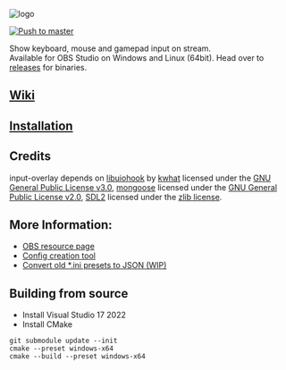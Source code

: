 ![logo](./docs/io.png)

[![Push to master](https://github.com/univrsal/input-overlay/actions/workflows/push.yaml/badge.svg)](https://github.com/univrsal/input-overlay/actions/workflows/push.yaml)

Show keyboard, mouse and gamepad input on stream.\
Available for OBS Studio on Windows and Linux (64bit).
Head over to [releases](https://github.com/univrsal/input-overlay/releases) for binaries.

## [Wiki](https://github.com/univrsal/input-overlay/wiki)
## [Installation](https://github.com/univrsal/input-overlay/wiki/Installation)
## Credits
input-overlay depends on [libuiohook](https://github.com/kwhat/libuiohook) by [kwhat](https://github.com/kwhat) licensed under the [GNU General Public License v3.0](https://www.gnu.org/licenses/gpl-3.0.txt), [mongoose](https://github.com/cesanta/mongoose) licensed under the [GNU General Public License v2.0](https://www.gnu.org/licenses/gpl-2.0.txt), [SDL2](https://libsdl.org) licensed under the [zlib license](https://www.zlib.net/zlib_license.html).

## More Information:
- [OBS resource page](https://obsproject.com/forum/resources/input-overlay.552/)
- [Config creation tool](https://univrsal.github.io/input-overlay/cct/)
- [Convert old *.ini presets to JSON (WIP)](https://univrsal.github.io/input-overlay/converter/)

## Building from source
- Install Visual Studio 17 2022
- Install CMake
``` 
git submodule update --init
cmake --preset windows-x64 
cmake --build --preset windows-x64
```

